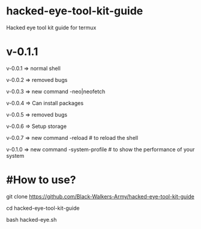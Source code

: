 # hacked-eye-tool-kit-guide

Hacked eye tool kit guide for termux

v-0.1.1 
==========================================================================================

v-0.0.1 => normal shell 

v-0.0.2 => removed bugs 

v-0.0.3 => new command -neo|neofetch 

v-0.0.4 => Can install packages 

v-0.0.5 => removed bugs 

v-0.0.6 => Setup storage 

v-0.0.7 => new command -reload # to reload the shell 

v-0.1.0 => new command -system-profile # to show the performance of your system 


#How to use?
=========
git clone https://github.com/Black-Walkers-Army/hacked-eye-tool-kit-guide 

cd hacked-eye-tool-kit-guide 

bash hacked-eye.sh
